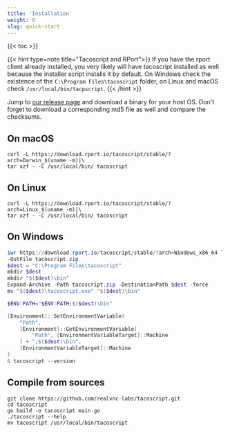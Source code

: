 ```yaml
---
title: 'Installation'
weight: 0
slug: quick-start
---
```


{{< toc >}}

{{< hint type=note title="Tacoscript and RPort">}}
If you have the rport client already installed, you very likely will have tacoscript installed as well because the
installer script installs it by default. On Windows check the existence of the `C:\Program Files\tacoscript` folder,
on Linux and macOS check `/usr/local/bin/tacpscript`.
{{< /hint >}}

Jump to [our release page](https://github.com/realvnc-labs/tacoscript/releases/tag/latest) and download a binary
for your host OS. Don't forget to download a corresponding md5 file as well and compare the checksums.

## On macOS

```shell
curl -L https://download.rport.io/tacoscript/stable/?arch=Darwin_$(uname -m)|\
tar xzf - -C /usr/local/bin/ tacoscript
```

## On Linux

```shell
curl -L https://download.rport.io/tacoscript/stable/?arch=Linux_$(uname -m)|\
tar xzf - -C /usr/local/bin/ tacoscript
```

## On Windows

```powershell
iwr https://download.rport.io/tacoscript/stable/?arch=Windows_x86_64 `
-OutFile tacoscript.zip
$dest = "C:\Program Files\tacoscript"
mkdir $dest
mkdir "$($dest)\bin"
Expand-Archive -Path tacoscript.zip -DestinationPath $dest -force
mv "$($dest)\tacoscript.exe" "$($dest)\bin"

$ENV:PATH="$ENV:PATH;$($dest)\bin"

[Environment]::SetEnvironmentVariable(
    "Path",
    [Environment]::GetEnvironmentVariable(
        "Path", [EnvironmentVariableTarget]::Machine
    ) + ";$($dest)\bin",
    [EnvironmentVariableTarget]::Machine
)
& tacoscript --version
```

## Compile from sources

```shell
git clone https://github.com/realvnc-labs/tacoscript.git
cd tacoscript
go build -o tacoscript main.go
./tacoscript --help
mv tacoscript /usr/local/bin/tacoscript
```
